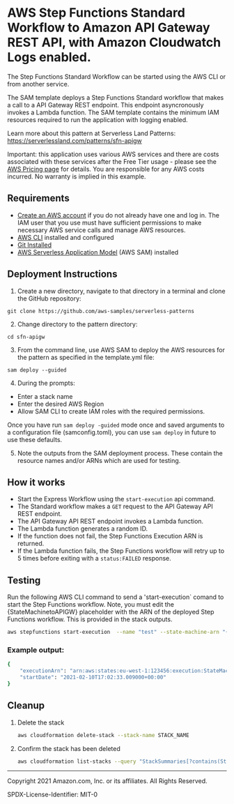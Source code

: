 # AWS Step Functions Standard Workflow to Amazon API Gateway REST API, with Amazon Cloudwatch Logs enabled.

The Step Functions Standard Workflow can be started using the AWS CLI or from another service.

The SAM template deploys a Step Functions Standard workflow that makes a call to a API Gateway REST endpoint. This endpoint asyncronously invokes a Lambda function. The SAM template contains the minimum IAM resources required to run the application with logging enabled.

Learn more about this pattern at Serverless Land Patterns: https://serverlessland.com/patterns/sfn-apigw

Important: this application uses various AWS services and there are costs associated with these services after the Free Tier usage - please see the [AWS Pricing page](https://aws.amazon.com/pricing/) for details. You are responsible for any AWS costs incurred. No warranty is implied in this example.

## Requirements

* [Create an AWS account](https://portal.aws.amazon.com/gp/aws/developer/registration/index.html) if you do not already have one and log in. The IAM user that you use must have sufficient permissions to make necessary AWS service calls and manage AWS resources.
* [AWS CLI](https://docs.aws.amazon.com/cli/latest/userguide/install-cliv2.html) installed and configured
* [Git Installed](https://git-scm.com/book/en/v2/Getting-Started-Installing-Git)
* [AWS Serverless Application Model](https://docs.aws.amazon.com/serverless-application-model/latest/developerguide/serverless-sam-cli-install.html) (AWS SAM) installed

## Deployment Instructions

1. Create a new directory, navigate to that directory in a terminal and clone the GitHub repository:

``` 
git clone https://github.com/aws-samples/serverless-patterns

```
2. Change directory to the pattern directory:
```
cd sfn-apigw
```
3. From the command line, use AWS SAM to deploy the AWS resources for the pattern as specified in the template.yml file:
```
sam deploy --guided
```
4. During the prompts:
* Enter a stack name
* Enter the desired AWS Region
* Allow SAM CLI to create IAM roles with the required permissions.

Once you have run `sam deploy -guided` mode once and saved arguments to a configuration file (samconfig.toml), you can use `sam deploy` in future to use these defaults.

5. Note the outputs from the SAM deployment process. These contain the resource names and/or ARNs which are used for testing.

## How it works

* Start the Express Workflow using the `start-execution` api command.
* The Standard workflow makes a `GET` request to the API Gateway API REST endpoint.
* The API Gateway API REST endpoint invokes a Lambda function.
* The Lambda function generates a random ID.
* If the function does not fail, the Step Functions Execution ARN is returned.
* If the Lambda function fails, the Step Functions workflow will retry up to 5 times before exiting with a `status:FAILED` response.

## Testing

Run the following AWS CLI command to send a 'start-execution` comand to start the Step Functions workflow. Note, you must edit the {StateMachinetoAPIGW} placeholder with the ARN of the deployed Step Functions workflow. This is provided in the stack outputs.

```bash
aws stepfunctions start-execution  --name "test" --state-machine-arn "{StateMachinetoAPIGW}" --input "{\"message\":\"hello\"}"
```

### Example output:

```bash
{
    "executionArn": "arn:aws:states:eu-west-1:123456:execution:StateMachinetoAPIGW-hwTnEeeEGdgy:test",
    "startDate": "2021-02-10T17:02:33.009000+00:00"
}
```
## Cleanup
 
1. Delete the stack
    ```bash
    aws cloudformation delete-stack --stack-name STACK_NAME
    ```
1. Confirm the stack has been deleted
    ```bash
    aws cloudformation list-stacks --query "StackSummaries[?contains(StackName,'STACK_NAME')].StackStatus"
    ```
----
Copyright 2021 Amazon.com, Inc. or its affiliates. All Rights Reserved.

SPDX-License-Identifier: MIT-0
